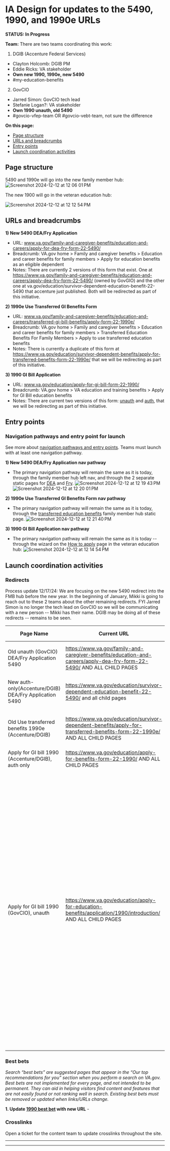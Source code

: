 # IA Design for updates to the 5490, 1990, and 1990e URLs
**STATUS: In Progress**

**Team:** There are two teams coordinating this work:

1. DGIB (Accenture Federal Services)
- Clayton Holcomb: DGIB PM
- Eddie Ricks: VA stakeholder
- **Own new 1990, 1990e, new 5490**
- #my-education-benefits
  
2. GovCIO
 - Jarred Simon: GovCIO tech lead
 - Stefanie Logan?:  VA stakeholder 
- **Own 1990 unauth, old 5490**
- #govcio-vfep-team OR #govcio-vebt-team, not sure the difference


**On this page:**
- [Page structure](#map)
- [URLs and breadcrumbs](#url)
- [Entry points](#nav)
- [Launch coordination activities](#launchstuff)


## <a name="map"></a>Page structure<br>

5490 and 1990e will go into the new family member hub:
![Screenshot 2024-12-12 at 12 06 01 PM](https://github.com/user-attachments/assets/6da290b6-1e91-42d4-ae15-51bfce98cabf)

The new 1900 will go in the veteran education hub:

![Screenshot 2024-12-12 at 12 12 54 PM](https://github.com/user-attachments/assets/5fe01b43-e829-4e14-aa89-bc6eca7a8dbd)


## <a name="url"></a>URLs and breadcrumbs


**1) New 5490 DEA/Fry Application**
- URL: www.va.gov/family-and-caregiver-benefits/education-and-careers/apply-for-dea-fry-form-22-5490/
- Breadcrumb: VA.gov home > Family and caregiver benefits > Education and career benefits for family members > Apply for education benefits as an eligible dependent
- Notes: There are currently 2 versions of this form that exist. One at https://www.va.gov/family-and-caregiver-benefits/education-and-careers/apply-dea-fry-form-22-5490/ (owned by GovGIO) and the other one at va.gov/education/survivor-dependent-education-benefit-22-5490 that accenture just published. Both will be redirected as part of this initiative.

**2) 1990e Use Transferred GI Benefits Form**
- URL: www.va.gov/family-and-caregiver-benefits/education-and-careers/transferred-gi-bill-benefits/apply-form-22-1990e/
- Breadcrumb: VA.gov home > Family and caregiver benefits > Education and career benefits for family members > Transferred Education Benefits For Family Members > Apply to use transferred education benefits
- Notes: There is currently a duplicate of this form at https://www.va.gov/education/survivor-dependent-benefits/apply-for-transferred-benefits-form-22-1990e/ that we will be redirecting as part of this initiative.

**3) 1990 GI Bill Application**
- URL: www.va.gov/education/apply-for-gi-bill-form-22-1990/
- Breadcrumb: VA.gov home > VA education and training benefits > Apply for GI Bill education benefits
- Notes: There are current two versions of this form: [unauth](https://www.va.gov/education/apply-for-education-benefits/application/1990/introduction/) and [auth](https://www.va.gov/education/apply-for-benefits-form-22-1990/), that we will be redirecting as part of this initiative.


## <a name="nav"></a>Entry points <br>

### Navigation pathways and entry point for launch
See more about [navigation pathways and entry points](https://github.com/department-of-veterans-affairs/va.gov-team/blob/master/products/information-architecture/process/entry-points.md). Teams must launch with at least one navigation pathway.

**1) New 5490 DEA/Fry Application nav pathway**
- The primary navigation pathway will remain the same as it is today, through the family member hub left nav, and through the 2 separate static pages for [DEA](https://www.va.gov/family-and-caregiver-benefits/education-and-careers/dependents-education-assistance/) and [Fry](https://www.va.gov/family-and-caregiver-benefits/education-and-careers/fry-scholarship/).
![Screenshot 2024-12-12 at 12 19 43 PM](https://github.com/user-attachments/assets/09194ce4-395a-4c58-a920-67f62a161073)
![Screenshot 2024-12-12 at 12 20 01 PM](https://github.com/user-attachments/assets/4a8d8a05-d10f-44f3-bf52-1559279a67a0)


**2) 1990e Use Transferred GI Benefits Form nav pathway**
- The primary navigation pathway will remain the same as it is today, through the [transferred education benefits](https://www.va.gov/family-and-caregiver-benefits/education-and-careers/transferred-gi-bill-benefits/) family member hub static page.
![Screenshot 2024-12-12 at 12 21 40 PM](https://github.com/user-attachments/assets/f65673df-6ecb-4358-9ea6-9afa80576522)


**3) 1990 GI Bill Application nav pathway**
- The primary navigation pathway will remain the same as it is today -- through the wizard on the [How to apply](https://www.va.gov/education/how-to-apply/) page in the veteran education hub:
 ![Screenshot 2024-12-12 at 12 14 54 PM](https://github.com/user-attachments/assets/1b5591a1-e24a-409f-bfbc-32802ec0c546)
 


## <a name="launchstuff"></a>Launch coordination activities <br>

### Redirects

Process update 12/17/24: We are focusing on the new 5490 redirect into the FMB hub before the new year. In the beginning of January, Mikki is going to reach out to these 2 teams about the other remaining redirects. FYI Jarred Simon is no longer the tech lead on GovCIO so we will be communicating with a new person -- Mikki has their name. DGIB may be doing all of these redirects -- remains to be seen.

| Page Name                             | Current URL                                                                                                            | Will redirect to…                                                                                                |  Who is doing the redirect?      |
|---------------------------------------|------------------------------------------------------------------------------------------------------------------------|------------------------------------------------------------------------------------------------------------------|------------------------------------------------------------|
| Old unauth (GovCIO) DEA/Fry Application 5490 | https://www.va.gov/family-and-caregiver-benefits/education-and-careers/apply-dea-fry-form-22-5490/ AND ALL CHILD PAGES | www.va.gov/family-and-caregiver-benefits/education-and-careers/apply-for-dea-fry-form-22-5490/                   | |
| New auth-only(Accenture/DGIB) DEA/Fry Application 5490 | https://www.va.gov/education/survivor-dependent-education-benefit-22-5490/ and all child pages                         | www.va.gov/family-and-caregiver-benefits/education-and-careers/apply-for-dea-fry-form-22-5490/                   | Accenture/DGIB [ticket](https://github.com/department-of-veterans-affairs/va.gov-team/issues/99129) DONE AND IN PROD|
| Old Use transferred benefits 1990e (Accenture/DGIB)    | https://www.va.gov/education/survivor-dependent-benefits/apply-for-transferred-benefits-form-22-1990e/  AND ALL CHILD PAGES               | www.va.gov/family-and-caregiver-benefits/education-and-careers/transferred-gi-bill-benefits/apply-form-22-1990e/ |Accenture/DGIB [ticket](https://github.com/department-of-veterans-affairs/va.gov-team/issues/101193#event-15946145857)|
| Apply for GI bill 1990 (Accenture/DGIB), auth only     | https://www.va.gov/education/apply-for-benefits-form-22-1990/    AND ALL CHILD PAGES                                                      | www.va.gov/education/apply-for-gi-bill-form-22-1990/                                                                |Accenture/DGIB [ticket](https://github.com/department-of-veterans-affairs/va.gov-team/issues/101193#event-15946145857) |
| Apply for GI bill 1990 (GovCIO), unauth        | https://www.va.gov/education/apply-for-education-benefits/application/1990/introduction/     AND ALL CHILD PAGES                          | www.va.gov/education/apply-for-gi-bill-form-22-1990/                                                                | We identified a problem where this old program [VEAP](https://www.va.gov/education/other-va-education-benefits/veap/) directs users to the unauth 1990, but there isn't an option for user to select VEAP program. We're trying to figure out what these VEAP ppl need re: 1990 to determine whether we can successfully redirect the old auth form to the new URL, which only mentions GI bill. The EDU team said there are only about 100 veterans who are eligible for VEAP. Next step is for Beth to confirm with EDU what the status of VEAP is and what users should do (whether it's digital 1990, which doesn't currently seem possible, paper 1990, or something else). Then we will confirm the redirect |


### Best bets
*Search “best bets” are suggested pages that appear in the “Our top recommendations for you” section when you perform a search on VA.gov. Best bets are not implemented for every page, and not intended to be permanent.  They can aid in helping visitors find content and features that are not easily found or not ranking well in search. Existing best bets must be removed or updated when links/URLs change.*

**1. Update [1990 best bet](https://www.va.gov/education/apply-for-education-benefits/application/1990/introduction/) with new URL** - 

### Crosslinks
Open a ticket for the content team to update crosslinks throughout the site.

<hr>
<hr>
